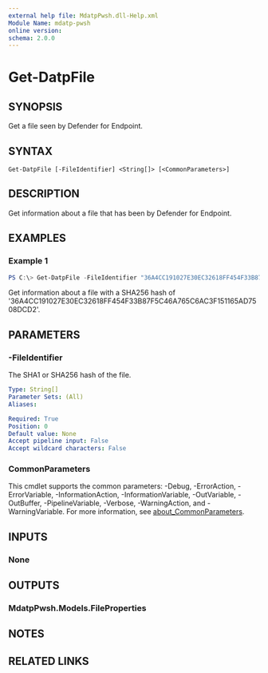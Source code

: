 ```yaml
---
external help file: MdatpPwsh.dll-Help.xml
Module Name: mdatp-pwsh
online version:
schema: 2.0.0
---
```


# Get-DatpFile

## SYNOPSIS
Get a file seen by Defender for Endpoint.

## SYNTAX

```
Get-DatpFile [-FileIdentifier] <String[]> [<CommonParameters>]
```

## DESCRIPTION
Get information about a file that has been by Defender for Endpoint.

## EXAMPLES

### Example 1
```powershell
PS C:\> Get-DatpFile -FileIdentifier "36A4CC191027E30EC32618FF454F33B87F5C46A765C6AC3F151165AD7508DCD2"
```

Get information about a file with a SHA256 hash of '36A4CC191027E30EC32618FF454F33B87F5C46A765C6AC3F151165AD7508DCD2'.

## PARAMETERS

### -FileIdentifier
The SHA1 or SHA256 hash of the file.

```yaml
Type: String[]
Parameter Sets: (All)
Aliases:

Required: True
Position: 0
Default value: None
Accept pipeline input: False
Accept wildcard characters: False
```

### CommonParameters
This cmdlet supports the common parameters: -Debug, -ErrorAction, -ErrorVariable, -InformationAction, -InformationVariable, -OutVariable, -OutBuffer, -PipelineVariable, -Verbose, -WarningAction, and -WarningVariable. For more information, see [about_CommonParameters](http://go.microsoft.com/fwlink/?LinkID=113216).

## INPUTS

### None

## OUTPUTS

### MdatpPwsh.Models.FileProperties

## NOTES

## RELATED LINKS
